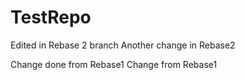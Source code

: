 # TestRepo

Edited in Rebase 2 branch
Another change in Rebase2

Change done from Rebase1
Change from Rebase1
